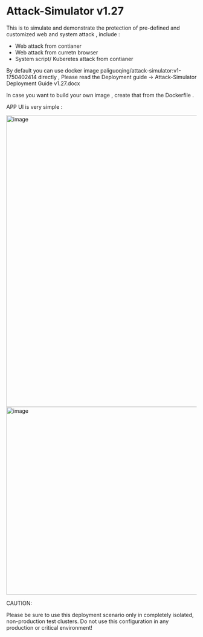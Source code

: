 # Attack-Simulator v1.27

This is to simulate and demonstrate the protection of pre-defined and customized web and system attack , include : 

- Web attack from contianer
- Web attack from curretn browser
- System script/ Kuberetes attack from contianer

By default you can use docker image paliguoqing/attack-simulator:v1-1750402414 directly , Please read the Deployment guide -> Attack-Simulator Deployment Guide v1.27.docx

In case you want to build your own image , create that from the Dockerfile . 

APP UI is very simple :

<img width="1482" height="772" alt="image" src="https://github.com/user-attachments/assets/eca39a00-9013-41f2-bb63-f2cf269dacdd" />

<img width="1457" height="497" alt="image" src="https://github.com/user-attachments/assets/81917cd1-4e21-49f2-864e-f8034c29e10d" />

CAUTION:

Please be sure to use this deployment scenario only in completely isolated, non-production test clusters. Do not use this configuration in any production or critical environment!
